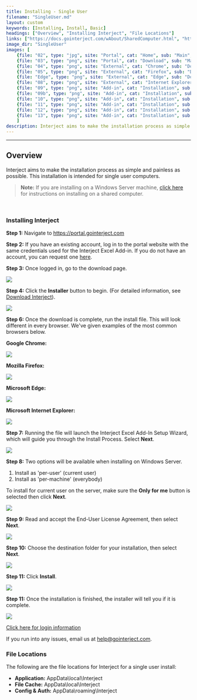 ```yaml
---
title: Installing - Single User
filename: "SingleUser.md"
layout: custom
keywords: [Installing, Install, Basic]
headings: ["Overview", "Installing Interject", "File Locations"]
links: ["https://docs.gointerject.com/wAbout/SharedComputer.html", "https://portal.gointerject.com/login.html", "https://portal.gointerject.com/invite.html?mode=create", "/wPortal/DownloadInterject.html", "/wAbout/Logging-In.html", "mailto:help@gointerject.com"]
image_dir: "SingleUser"
images: [
	{file: "02", type: "jpg", site: "Portal", cat: "Home", sub: "Main", report: "", ribbon: "", config: ""}, 
	{file: "03", type: "png", site: "Portal", cat: "Download", sub: "Main", report: "", ribbon: "", config: ""}, 
	{file: "04", type: "png", site: "External", cat: "Chrome", sub: "Download", report: "", ribbon: "", config: ""}, 
	{file: "05", type: "png", site: "External", cat: "Firefox", sub: "Download", report: "", ribbon: "", config: ""}, 
	{file: "Edge", type: "png", site: "External", cat: "Edge", sub: "Download", report: "", ribbon: "", config: ""}, 
	{file: "08", type: "png", site: "External", cat: "Internet Explorer", sub: "Download", report: "", ribbon: "", config: ""}, 
	{file: "09", type: "png", site: "Add-in", cat: "Installation", sub: "Setup Wizard", report: "", ribbon: "", config: ""}, 
	{file: "09b", type: "png", site: "Add-in", cat: "Installation", sub: "Installation Type", report: "", ribbon: "", config: ""}, 
	{file: "10", type: "png", site: "Add-in", cat: "Installation", sub: "End-User License Agreement", report: "", ribbon: "", config: ""}, 
	{file: "11", type: "png", site: "Add-in", cat: "Installation", sub: "Select Installation Folder", report: "", ribbon: "", config: ""}, 
	{file: "12", type: "png", site: "Add-in", cat: "Installation", sub: "Ready to Install", report: "", ribbon: "", config: ""}, 
	{file: "13", type: "png", site: "Add-in", cat: "Installation", sub: "Completed Install", report: "", ribbon: "", config: ""}
	]
description: Interject aims to make the installation process as simple and painless as possible. This installation is intended for single user computers.
---
```

* * *

## Overview

Interject aims to make the installation process as simple and painless as possible. This installation is intended for single user computers.

<blockquote class=highlight_note>
<b>Note:</b> If you are installing on a Windows Server machine, <a href="https://docs.gointerject.com/wAbout/SharedComputer.html">click here</a> for instructions on installing on a shared computer.
</blockquote>
<br>

### Installing Interject

**Step 1:** Navigate to <a target="blank" href="https://portal.gointerject.com/login.html">https://portal.gointerject.com</a>

**Step 2:** If you have an existing account, log in to the portal website with the same credentials used for the Interject Excel Add-in. If you do not have an account, you can request one [here](https://portal.gointerject.com/invite.html?mode=create).

**Step 3:** Once logged in, go to the download page.

![](/images/SingleUser/02.jpg)
<br>

**Step 4:** Click the **Installer** button to begin. (For detailed information, see [Download Interject](/wPortal/DownloadInterject.html)).

![](/images/SingleUser/03.png)
<br>

**Step 6:** Once the download is complete, run the install file. This will look different in every browser. We've given examples of the most common browsers below.

**Google Chrome:**

![](/images/SingleUser/04.png)
<br>

**Mozilla Firefox:**

![](/images/SingleUser/05.png)
<br>

**Microsoft Edge:**

![](/images/SingleUser/Edge.png)
<br>

**Microsoft Internet Explorer:**

![](/images/SingleUser/08.png)
<br>

**Step 7:** Running the file will launch the Interject Excel Add-In Setup Wizard, which will guide you through the Install Process. Select **Next**.

![](/images/SingleUser/09.png)
<br>

**Step 8:** Two options will be available when installing on Windows Server.

1. Install as 'per-user' (current user)
2. Install as 'per-machine' (everybody)

To install for current user on the server, make sure the **Only for me** button is selected then click **Next**.

![](/images/SingleUser/09b.png)
<br>

**Step 9:** Read and accept the End-User License Agreement, then select **Next**.

![](/images/SingleUser/10.png)
<br>

**Step 10:** Choose the destination folder for your installation, then select **Next**.

![](/images/SingleUser/11.png)
<br>

**Step 11:** Click **Install**.

![](/images/SingleUser/12.png)
<br>

**Step 11:** Once the installation is finished, the installer will tell you if it is complete.

![](/images/SingleUser/13.png)

[Click here for login information](/wAbout/Logging-In.html)

If you run into any issues, email us at [help@gointerject.com](mailto:help@gointerject.com).

### File Locations

The following are the file locations for Interject for a single user install:

- **Application:** AppData\local\Interject
- **File Cache:** AppData\local\Interject
- **Config & Auth:** AppData\roaming\Interject
